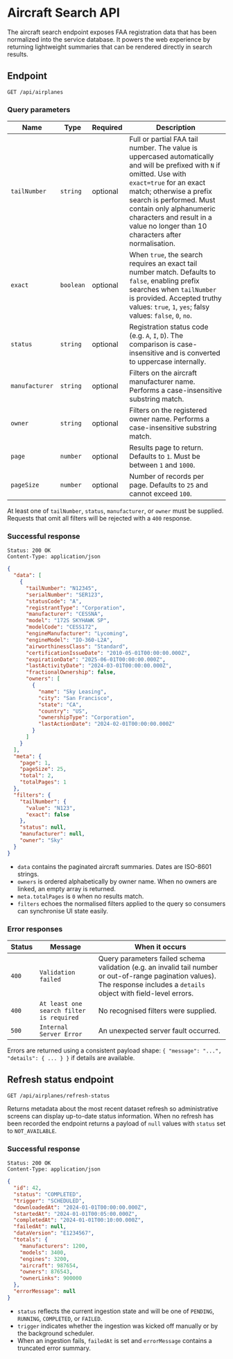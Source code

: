 # Aircraft Search API

The aircraft search endpoint exposes FAA registration data that has been normalized into the
service database. It powers the web experience by returning lightweight summaries that can be
rendered directly in search results.

## Endpoint

```
GET /api/airplanes
```

### Query parameters

| Name | Type | Required | Description |
| ---- | ---- | -------- | ----------- |
| `tailNumber` | `string` | optional | Full or partial FAA tail number. The value is uppercased automatically and will be prefixed with `N` if omitted. Use with `exact=true` for an exact match; otherwise a prefix search is performed. Must contain only alphanumeric characters and result in a value no longer than 10 characters after normalisation. |
| `exact` | `boolean` | optional | When `true`, the search requires an exact tail number match. Defaults to `false`, enabling prefix searches when `tailNumber` is provided. Accepted truthy values: `true`, `1`, `yes`; falsy values: `false`, `0`, `no`. |
| `status` | `string` | optional | Registration status code (e.g. `A`, `I`, `D`). The comparison is case-insensitive and is converted to uppercase internally. |
| `manufacturer` | `string` | optional | Filters on the aircraft manufacturer name. Performs a case-insensitive substring match. |
| `owner` | `string` | optional | Filters on the registered owner name. Performs a case-insensitive substring match. |
| `page` | `number` | optional | Results page to return. Defaults to `1`. Must be between `1` and `1000`. |
| `pageSize` | `number` | optional | Number of records per page. Defaults to `25` and cannot exceed `100`. |

At least one of `tailNumber`, `status`, `manufacturer`, or `owner` must be supplied. Requests that
omit all filters will be rejected with a `400` response.

### Successful response

```
Status: 200 OK
Content-Type: application/json
```

```json
{
  "data": [
    {
      "tailNumber": "N12345",
      "serialNumber": "SER123",
      "statusCode": "A",
      "registrantType": "Corporation",
      "manufacturer": "CESSNA",
      "model": "172S SKYHAWK SP",
      "modelCode": "CESS172",
      "engineManufacturer": "Lycoming",
      "engineModel": "IO-360-L2A",
      "airworthinessClass": "Standard",
      "certificationIssueDate": "2010-05-01T00:00:00.000Z",
      "expirationDate": "2025-06-01T00:00:00.000Z",
      "lastActivityDate": "2024-03-01T00:00:00.000Z",
      "fractionalOwnership": false,
      "owners": [
        {
          "name": "Sky Leasing",
          "city": "San Francisco",
          "state": "CA",
          "country": "US",
          "ownershipType": "Corporation",
          "lastActionDate": "2024-02-01T00:00:00.000Z"
        }
      ]
    }
  ],
  "meta": {
    "page": 1,
    "pageSize": 25,
    "total": 2,
    "totalPages": 1
  },
  "filters": {
    "tailNumber": {
      "value": "N123",
      "exact": false
    },
    "status": null,
    "manufacturer": null,
    "owner": "Sky"
  }
}
```

- `data` contains the paginated aircraft summaries. Dates are ISO-8601 strings.
- `owners` is ordered alphabetically by owner name. When no owners are linked, an empty array is
  returned.
- `meta.totalPages` is `0` when no results match.
- `filters` echoes the normalised filters applied to the query so consumers can synchronise UI
  state easily.

### Error responses

| Status | Message | When it occurs |
| ------ | ------- | --------------- |
| `400` | `Validation failed` | Query parameters failed schema validation (e.g. an invalid tail number or out-of-range pagination values). The response includes a `details` object with field-level errors. |
| `400` | `At least one search filter is required` | No recognised filters were supplied. |
| `500` | `Internal Server Error` | An unexpected server fault occurred. |

Errors are returned using a consistent payload shape: `{ "message": "...", "details": { ... } }`
if details are available.

## Refresh status endpoint

```
GET /api/airplanes/refresh-status
```

Returns metadata about the most recent dataset refresh so administrative screens can display
up-to-date status information. When no refresh has been recorded the endpoint returns a payload of
`null` values with `status` set to `NOT_AVAILABLE`.

### Successful response

```
Status: 200 OK
Content-Type: application/json
```

```json
{
  "id": 42,
  "status": "COMPLETED",
  "trigger": "SCHEDULED",
  "downloadedAt": "2024-01-01T00:00:00.000Z",
  "startedAt": "2024-01-01T00:05:00.000Z",
  "completedAt": "2024-01-01T00:10:00.000Z",
  "failedAt": null,
  "dataVersion": "E1234567",
  "totals": {
    "manufacturers": 1200,
    "models": 3400,
    "engines": 3200,
    "aircraft": 987654,
    "owners": 876543,
    "ownerLinks": 900000
  },
  "errorMessage": null
}
```

- `status` reflects the current ingestion state and will be one of `PENDING`, `RUNNING`, `COMPLETED`,
  or `FAILED`.
- `trigger` indicates whether the ingestion was kicked off manually or by the background scheduler.
- When an ingestion fails, `failedAt` is set and `errorMessage` contains a truncated error summary.
